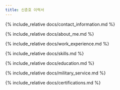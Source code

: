```yaml
---
title: 신춘호 이력서
---
```


{% include_relative docs/contact_information.md %}

{% include_relative docs/about_me.md %}

{% include_relative docs/work_experience.md %}

{% include_relative docs/skills.md %}

{% include_relative docs/education.md %}

{% include_relative docs/military_service.md %}

{% include_relative docs/certifications.md %}
